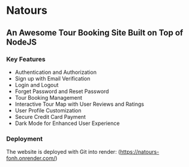 # Natours

## An Awesome Tour Booking Site Built on Top of NodeJS


### Key Features
- Authentication and Authorization
- Sign up with Email Verification
- Login and Logout
- Forget Password and Reset Password
- Tour Booking Management
- Interactive Tour Map with User Reviews and Ratings
- User Profile Customization
- Secure Credit Card Payment
- Dark Mode for Enhanced User Experience

### Deployment
The website is deployed with Git into render:
(https://natours-fonh.onrender.com/)

